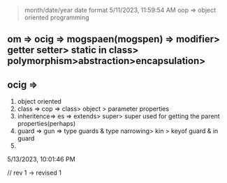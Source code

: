 > month/date/year date format
 5/11/2023, 11:59:54 AM 
 oop => object oriented programming 

## om => ocig => mogspaen(mogspen) => modifier> getter setter> static in class> polymorphism>abstraction>encapsulation>
 ## ocig  =>  
1. object oriented 
2. class => cop => class> object > parameter properties
3. inheritence=> es => extends> super> super used for getting the parent properties(perhaps)
4. guard => gun => type guards & type narrowing> kin > keyof guard & in guard 
5. 
5/13/2023, 10:01:46 PM 

<!-- ? 5/25/2023, 2:38:49 PM rev! 1 --> // rev 1 -> revised 1 